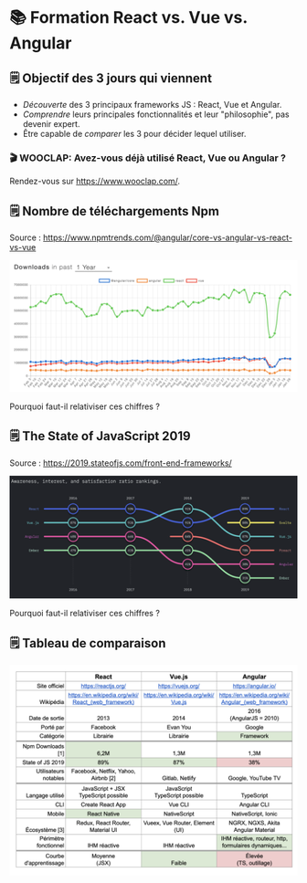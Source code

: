 # 📚 Formation React vs. Vue vs. Angular


## 🗒 Objectif des 3 jours qui viennent

- *Découverte* des 3 principaux frameworks JS : React, Vue et Angular.
- *Comprendre* leurs principales fonctionnalités et leur "philosophie", pas devenir expert.
- Être capable de *comparer* les 3 pour décider lequel utiliser.


### 🎬 WOOCLAP: Avez-vous déjà utilisé React, Vue ou Angular ?

Rendez-vous sur https://www.wooclap.com/.


## 🗒 Nombre de téléchargements Npm

Source : https://www.npmtrends.com/@angular/core-vs-angular-vs-react-vs-vue

<img src="images/core-vs-angular-vs-react-vs-vue.png" class="img-fluid">

Pourquoi faut-il relativiser ces chiffres ?


## 🗒 The State of JavaScript 2019

Source : https://2019.stateofjs.com/front-end-frameworks/

<img src="images/stateofjs-2019_front-end-frameworks.png" class="img-fluid">

Pourquoi faut-il relativiser ces chiffres ?


## 🗒 Tableau de comparaison

<img src="images/comparaison_react-vue-angular.png" class="img-fluid">

